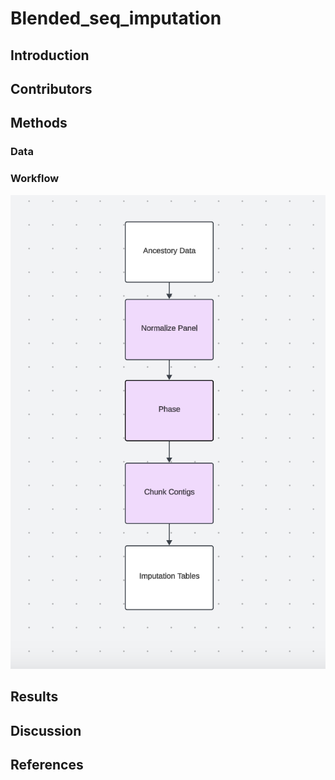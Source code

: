 # Blended_seq_imputation
## Introduction
## Contributors
## Methods
### Data
### Workflow
![flowchart](flowchartHackathon030325.png)
## Results
## Discussion
## References

